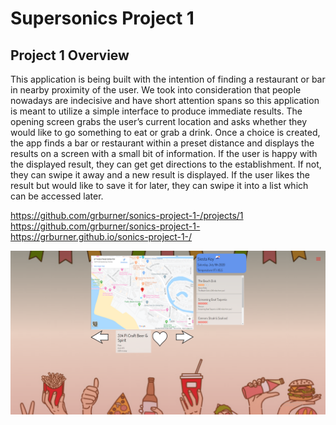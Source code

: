 # Supersonics Project 1

## Project 1 Overview

This application is being built with the intention of finding a restaurant or bar in nearby proximity of the user. We took into consideration that people nowadays are indecisive and have short attention spans so this application is meant to utilize a simple interface to produce immediate results.
The opening screen grabs the user’s current location and asks whether they would like to go something to eat or grab a drink. Once a choice is created, the app finds a bar or restaurant within a preset distance and displays the results on a screen with a small bit of information. If the user is happy with the displayed result, they can get get directions to the establishment. If not, they can swipe it away and a new result is displayed. If the user likes the result but would like to save it for later, they can swipe it into a list which can be accessed later.

https://github.com/grburner/sonics-project-1-/projects/1
https://github.com/grburner/sonics-project-1-
https://grburner.github.io/sonics-project-1-/


![](css2/Read-me-img.png)
